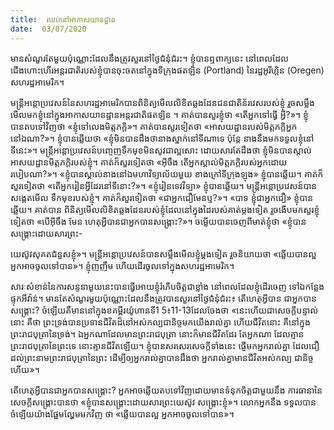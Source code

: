 ```yaml
---
title:  ឈប់នៅអាកាសយានដ្ឋាន
date:  03/07/2020
---
```


មានសំណួរតែមួយប៉ុណ្ណោះដែលនឹងត្រូវសួរនៅថ្ងៃជំនុំជំរះ។ ខ្ញុំបានឮពាក្យនេះ នៅពេលដែល ជើងហោះហើរអន្តរជាតិរបស់ខ្ញុំបានចុះចតនៅក្នុងទីក្រុងផតឡិន (Portland) នៃរដ្ឋអូរីហ្គិន (Oregen) សហរដ្ឋអាមេរិក។

មន្រ្តីអន្តោប្រវេសន៍នៃសហរដ្ឋអាមេរិកបានពិនិត្យមើលលិខិតឆ្លងដែនជនជាតិន័រវេសរបស់ខ្ញុំ រួចសម្លឹងមើលមកខ្ញុំនៅក្នុងអាកាសយានដ្ឋានអន្តរជាតិផតឡិន ។ គាត់បានសួរខ្ញុំថា «តើអ្នកទៅធ្វើ អ្វី?»។ ខ្ញុំបានតបទៅវិញថា «ខ្ញុំទៅលេងមិត្តភក្តិ»។ គាត់បានសួរទៀតថា «អាសយដ្ឋានរបស់មិត្តភកិ្តអ្នក នៅឯណា?»។ ខ្ញុំបានឆ្លើយថា «ខ្ញុំមិនបានដឹងថានាងស្នាក់នៅទីណាទេ ប៉ុន្តែ នាងនឹងមកទទួលខ្ញុំនៅ ទីនេះ»។ មន្ត្រីអន្តោប្រវេសន៍បញ្ចេញទឹកមុខមិនសូវជាល្អសោះ ដោយសារតែដឹងថា ខ្ញុំមិនបានស្គាល់អាសយដ្ឋានមិត្តភក្តិរបស់ខ្ញុំ។ គាត់ក៏សួរទៀតថា «អ៊ីចឹង តើអ្នកស្គាល់មិត្តភក្តិរបស់អ្នកដោយរបៀបណា?»។ «ខ្ញុំបានស្គាល់នាងនៅឯមហាវិទ្យាល័យមួយ ខាងក្រៅទីក្រុងឡុង» ខ្ញុំបានឆ្លើយ។ គាត់ក៏សួរទៀតថា «តើអ្នករៀនអ្វីដែរនៅទីនោះ?»។ «ខ្ញុំរៀនទេវវិទ្យា» ខ្ញុំបានឆ្លើយ។ មន្ត្រីអន្តោប្រវេសន៍បានសង្គេតមើល ទឹកមុខរបស់ខ្ញុំ។ គាត់ក៏សួរទៀតថា «ជាអ្នកជឿមែនឬ?»។ «បាទ ខ្ញុំជាអ្នកជឿ» ខ្ញុំបានឆ្លើយ។ គាត់បាន ពិនិត្យមើលលិខិតឆ្លងដែនរបស់ខ្ញុំដែលនៅក្នុងដៃរបស់គាត់ម្តងទៀត រួចងើបមកសួរខ្ញុំទៀតថា «បើអ៊ីចឹង មែន ហេតុអ្វីបានជាអ្នកបានសង្គ្រោះ?»។ ចម្លើយបានចេញពីមាត់ខ្ញុំថា «ខ្ញុំបានសង្គ្រោះដោយសារព្រះ-

យេស៊ូវសុគតជំនួសខ្ញុំ»។ មន្ត្រីអន្តោប្រវេសន៍បានសម្លឹងមើលខ្ញុំម្តងទៀត រួចនិយាយថា «ឆ្លើយបានល្អ អ្នកអាចចូលទៅបាន»។ ខ្ញុំញញឹម ហើយដើរចូលទៅក្នុងសហរដ្ឋអាមេរិក។

សារៈសំខាន់នៃការសន្ទនាមួយនេះបានធ្វើអោយខ្ញុំរំភើបចិត្តជាខ្លាំង នៅពេលដែលខ្ញុំដើរចេញ ទៅឯកន្លែងផ្ទុកអីវ៉ាន់។ មានតែសំណួរមួយប៉ុណ្ណោះដែលនឹងត្រូវបានសួរនៅថ្ងៃជំនុំជំរះ៖ តើហេតុអ្វីបាន ជាអ្នកបានសង្គ្រោះ? ចំឡើយគឺមាននៅក្នុងខគម្ពីរយ៉ូហានទី1 5៖11-13ដែលចែងថា «នេះហើយជាសេចក្តីបន្ទាល់នោះ គឺថា ព្រះទ្រង់បានប្រទានជីវិតដ៏នៅអស់កល្បជានិច្ចមកយើងរាល់គ្នា ហើយជីវិតនោះ គឺនៅក្នុងព្រះរាជបុត្រានៃទ្រង់។ ឯអ្នកណាដែលមានព្រះរាជបុត្រា នោះក៏មានជីវិតដែរ តែអ្នកណា ដែលគ្មានព្រះរាជបុត្រានៃព្រះទេ នោះគ្មានជីវិតឡើយ។ ខ្ញុំបានសរសេរសេចក្តីទាំងនេះ ផ្ញើមកអ្នករាល់គ្នា ដែលជឿដល់ព្រះនាមព្រះរាជបុត្រានៃព្រះ ដើម្បីឲ្យអ្នករាល់គ្នាបានដឹងថា អ្នករាល់គ្នាមានជីវិតអស់កល្ប ជានិច្ចហើយ»។

តើហេតុអ្វីបានជាអ្នកបានសង្គ្រោះ? អ្នកអាចឆ្លើយតបទៅវិញដោយមានទំនុកចិត្តជាមួយនឹង ការធានានៃសេចក្ដីសង្គ្រោះបានថា «ខ្ញុំបានសង្គ្រោះដោយសារព្រះយេស៊ូវ សង្គ្រោះខ្ញុំ»។ លោកអ្នកនឹង ទទួលបានចំឡើយយ៉ាងផ្អែមល្ហែមមកវិញ ថា «ឆ្លើយបានល្អ អ្នកអាចចូលទៅបាន»។